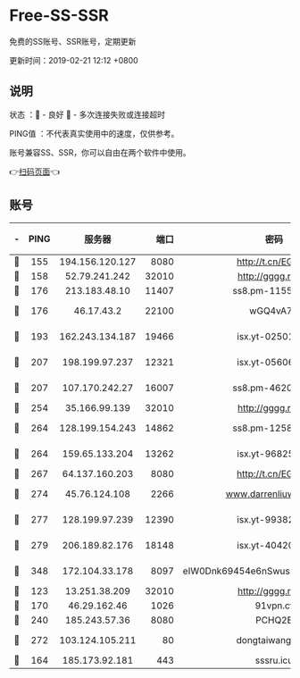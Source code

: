 # Free-SS-SSR

免费的SS账号、SSR账号，定期更新

更新时间：2019-02-21 12:12 +0800

## 说明

状态     ：🙂 - 良好 🙁 - 多次连接失败或连接超时

PING值   ：不代表真实使用中的速度，仅供参考。

账号兼容SS、SSR，你可以自由在两个软件中使用。

👉[扫码页面](https://liesauer.github.io/free-ss-ssr.github.io/)👈

## 账号

|-|PING|服务器|端口|密码|加密方式|区域|
|:----:|:----:|:-----:|-----:|:----:|:----:|:----:|
|🙂|155|194.156.120.127|8080|http://t.cn/EGJIyrl|rc4-md5|RU|
|🙂|158|52.79.241.242|32010|http://gggg.rocks|chacha20|KR|
|🙂|176|213.183.48.10|11407|ss8.pm-11550642|rc4-md5|RU|
|🙂|176|46.17.43.2|22100|wGQ4vA7D|aes-256-gcm|RU|
|🙂|193|162.243.134.187|19466|isx.yt-02501963|aes-256-cfb|US|
|🙂|207|198.199.97.237|12321|isx.yt-05606768|aes-256-cfb|US|
|🙂|207|107.170.242.27|16007|ss8.pm-46207230|aes-256-cfb|US|
|🙂|254|35.166.99.139|32010|http://gggg.rocks|chacha20|US|
|🙂|264|128.199.154.243|14862|ss8.pm-12583893|aes-256-cfb|SG|
|🙂|264|159.65.133.204|13262|isx.yt-96825730|aes-256-cfb|SG|
|🙂|267|64.137.160.203|8080|http://t.cn/EGJIyrl|rc4-md5|CA|
|🙂|274|45.76.124.108|2266|www.darrenliuwei.com|aes-256-cfb|AU|
|🙂|277|128.199.97.239|12390|isx.yt-99382145|aes-256-cfb|SG|
|🙂|279|206.189.82.176|18148|isx.yt-40420921|aes-256-cfb|SG|
|🙂|348|172.104.33.178|8097|eIW0Dnk69454e6nSwuspv9DmS201tQ0D|aes-256-cfb|SG|
|🙂|123|13.251.38.209|32010|http://gggg.rocks|chacha20|SG|
|🙂|170|46.29.162.46|1026|91vpn.cf|rc4-md5|RU|
|🙂|240|185.243.57.36|8080|PCHQ2E|rc4-md5|US|
|🙂|272|103.124.105.211|80|dongtaiwang.com|aes-256-cfb|US|
|🙁|164|185.173.92.181|443|sssru.icu|rc4-md5|RU|
